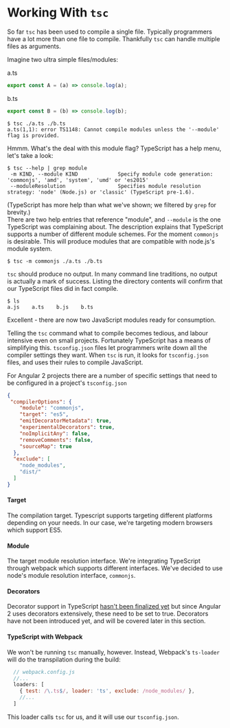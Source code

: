 # Working With `tsc`

So far `tsc` has been used to compile a single file.  Typically programmers have
a lot more than one file to compile. Thankfully  `tsc` can handle multiple files as
arguments.

Imagine two ultra simple files/modules:

a.ts
```ts
export const A = (a) => console.log(a);
```

b.ts
```ts
export const B = (b) => console.log(b);
```

```shell
$ tsc ./a.ts ./b.ts
a.ts(1,1): error TS1148: Cannot compile modules unless the '--module' flag is provided.
```

Hmmm.  What's the deal with this module flag? TypeScript has a help menu, let's
take a look:

```shell
$ tsc --help | grep module
 -m KIND, --module KIND             Specify module code generation: 'commonjs', 'amd', 'system', 'umd' or 'es2015'
 --moduleResolution                 Specifies module resolution strategy: 'node' (Node.js) or 'classic' (TypeScript pre-1.6).

```

(TypeScript has more help than what we've shown; we filtered by `grep` for brevity.)  
There are two help entries that reference "module", and `--module` is the one TypeScript was complaining about. 
The description explains that TypeScript supports a number of different module schemes. 
For the moment `commonjs` is desirable. This will produce modules that are compatible with node.js's module system.

```shell
$ tsc -m commonjs ./a.ts ./b.ts
```

`tsc` should produce no output.  In many command line traditions, no output is
actually a mark of success.  Listing the directory contents will confirm that
our TypeScript files did in fact compile.

```shell
$ ls
a.js	a.ts	b.js	b.ts
```

Excellent - there are now two JavaScript modules ready for consumption.

Telling the `tsc` command what to compile becomes tedious, and labour intensive
even on small projects.  Fortunately TypeScript has a means of simplifying this.
`tsconfig.json` files let programmers write down all the compiler settings they
want.  When `tsc` is run, it looks for `tsconfig.json` files, and uses their
rules to compile JavaScript.

For Angular 2 projects there are a number of specific settings that need to be
configured in a project's `tsconfig.json`

```json
{
 "compilerOptions": {
    "module": "commonjs",
    "target": "es5",
    "emitDecoratorMetadata": true,
    "experimentalDecorators": true,
    "noImplicitAny": false,
    "removeComments": false,
    "sourceMap": true
  },
  "exclude": [
    "node_modules",
    "dist/"
  ]
}
```

#### Target

The compilation target. Typescript supports targeting different platforms depending on your needs. In our case, we're targeting modern browsers which support ES5.

#### Module

The target module resolution interface. We're integrating TypeScript through webpack which supports different interfaces. We've decided to use node's module resolution interface, `commonjs`.

#### Decorators

Decorator support in TypeScript [hasn't been finalized yet](http://rbuckton.github.io/ReflectDecorators/typescript.html) but since Angular 2 uses decorators extensively, these need to be set to true.  Decorators have not been introduced yet, and will be covered later in this section.

#### TypeScript with Webpack

We won't be running `tsc` manually, however. Instead, Webpack's `ts-loader` will do the transpilation during the build:

```javascript
  // webpack.config.js
  //...
  loaders: [
    { test: /\.ts$/, loader: 'ts', exclude: /node_modules/ },
    //...
  ]
```

This loader calls `tsc` for us, and it will use our `tsconfig.json`.
